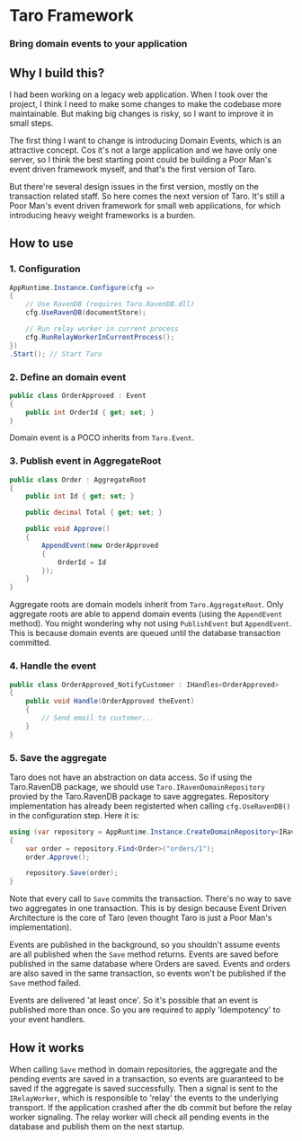 # Taro Framework

### Bring domain events to your application

## Why I build this?

I had been working on a legacy web application. When I took over the project, I think I need to make some changes to make the codebase more maintainable. But making big changes is risky, so I want to improve it in small steps.

The first thing I want to change is introducing Domain Events, which is an attractive concept. Cos it's not a large application and we have only one server, so I think the best starting point could be building a Poor Man's event driven framework myself, and that's the first version of Taro.

But there're several design issues in the first version, mostly on the transaction related staff. So here comes the next version of Taro. It's still a Poor Man's event driven framework for small web applications, for which introducing heavy weight frameworks is a burden.

## How to use

### 1. Configuration ##

```csharp
AppRuntime.Instance.Configure(cfg =>
{
    // Use RavenDB (requires Taro.RavenDB.dll)
    cfg.UseRavenDB(documentStore);

    // Run relay worker in current process
    cfg.RunRelayWorkerInCurrentProcess();
})
.Start(); // Start Taro
```

### 2. Define an domain event ###

```csharp
public class OrderApproved : Event
{
    public int OrderId { get; set; }
}
```

Domain event is a POCO inherits from `Taro.Event`.

### 3. Publish event in AggregateRoot ###

```csharp
public class Order : AggregateRoot
{
    public int Id { get; set; }

    public decimal Total { get; set; }

    public void Approve()
    {
        AppendEvent(new OrderApproved
        {
            OrderId = Id
        });
    }
}
```

Aggregate roots are domain models inherit from `Taro.AggregateRoot`. Only aggregate roots are able to append domain events (using the `AppendEvent` method). You might wondering why not using `PublishEvent` but `AppendEvent`. This is because domain events are queued until the database transaction committed.

### 4. Handle the event ###

```csharp
public class OrderApproved_NotifyCustomer : IHandles<OrderApproved>
{
    public void Handle(OrderApproved theEvent)
    {
        // Send email to customer...
    }
}
```

### 5. Save the aggregate ###

Taro does not have an abstraction on data access. So if using the Taro.RavenDB package, we should use `Taro.IRavenDomainRepository` provied by the Taro.RavenDB package to save aggregates. Repository implementation has already been registerted when calling `cfg.UseRavenDB()` in the configuration step. Here it is:

```csharp
using (var repository = AppRuntime.Instance.CreateDomainRepository<IRavenDomainRepository>())
{
    var order = repository.Find<Order>("orders/1");
    order.Approve();

    repository.Save(order);
}
```

Note that every call to `Save` commits the transaction. There's no way to save two aggregates in one transaction. This is by design because Event Driven Architecture is the core of Taro (even thought Taro is just a Poor Man's implementation).

Events are published in the background, so you shouldn't assume events are all published when the `Save` method returns. Events are saved before published in the same database where Orders are saved. Events and orders are also saved in the same transaction, so events won't be published if the `Save` method failed.

Events are delivered 'at least once'. So it's possible that an event is published more than once. So you are required to apply 'Idempotency' to your event handlers.

## How it works ##

When calling `Save` method in domain repositories, the aggregate and the pending events are saved in a transaction, so events are guaranteed to be saved if the aggregate is saved successfully. Then a signal is sent to the `IRelayWorker`, which is responsible to 'relay' the events to the underlying transport. If the application crashed after the db commit but before the relay worker signaling. The relay worker will check all pending events in the database and publish them on the next startup.